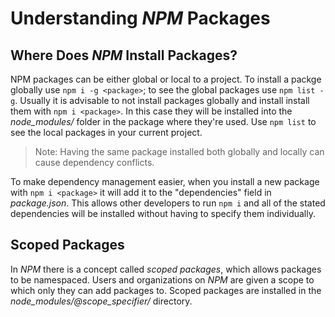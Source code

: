 # Understanding *NPM* Packages

## Where Does *NPM* Install Packages?

NPM packages can be either global or local to a project. To install a packge globally use `npm i -g <package>`; to see the global packages use `npm list -g`. Usually it is advisable to not install packages globally and install install them with `npm i <package>`. In this case they will be installed into the *node_modules/* folder in the package where they're used. Use `npm list` to see the local packages in your current project.

>  Note: Having the same package installed both globally and locally can cause dependency conflicts.

To make dependency management easier, when you install a new package with `npm i <package>` it will add it to the "dependencies" field in *package.json*. This allows other developers to run `npm i` and all of the stated dependencies will be installed without having to specify them individually.

## Scoped Packages

In *NPM* there is a concept called *scoped packages*, which allows packages to be namespaced. Users and organizations on *NPM* are given a scope to which only they can add packages to. Scoped packages are installed in the *node_modules/@scope_specifier/* directory. 
